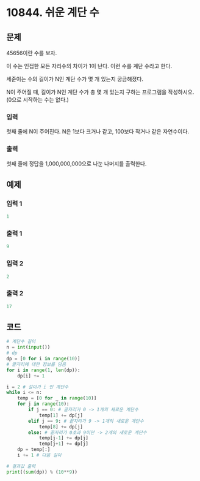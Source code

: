 # 10844. 쉬운 계단 수

## 문제

45656이란 수를 보자.

이 수는 인접한 모든 자리수의 차이가 1이 난다. 이런 수를 계단 수라고 한다.

세준이는 수의 길이가 N인 계단 수가 몇 개 있는지 궁금해졌다.

N이 주어질 때, 길이가 N인 계단 수가 총 몇 개 있는지 구하는 프로그램을 작성하시오. (0으로 시작하는 수는 없다.)



### 입력

첫째 줄에 N이 주어진다. N은 1보다 크거나 같고, 100보다 작거나 같은 자연수이다.

### 출력

첫째 줄에 정답을 1,000,000,000으로 나눈 나머지를 출력한다.





## 예제

### 입력 1

```python
1
```

### 출력 1

```python
9
```



### 입력 2

```python
2
```

### 출력 2

```python
17
```





## 코드

```python
# 계단수 길이
n = int(input())
# dp
dp = [0 for i in range(10)]
# 끝자리에 대한 정보를 담음
for i in range(1, len(dp)):
    dp[i] += 1

i = 2 # 길이가 i 인 계단수
while i <= n:
    temp = [0 for _ in range(10)]
    for j in range(10):
        if j == 0: # 끝자리가 0 -> 1개의 새로운 계단수
            temp[1] += dp[j]
        elif j == 9: # 끝자리가 9 -> 1개의 새로운 계단수
            temp[8] += dp[j]
        else: # 끝자리가 0초과 9미만 -> 2개의 새로운 계단수
            temp[j-1] += dp[j]
            temp[j+1] += dp[j]
    dp = temp[:]
    i += 1 # 다음 길이

# 결과값 출력
print((sum(dp)) % (10**9))
```







